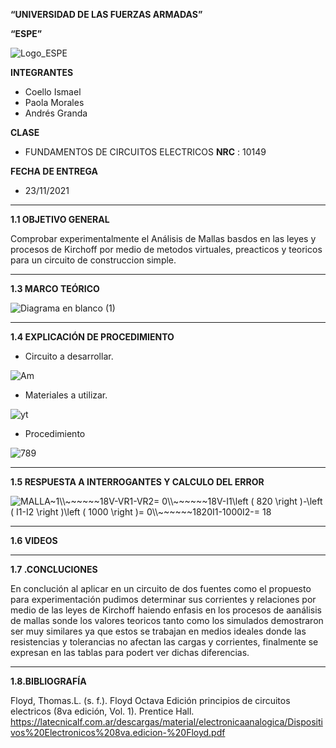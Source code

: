 **“UNIVERSIDAD DE LAS FUERZAS ARMADAS”**

**“ESPE”**

![Logo_ESPE](https://user-images.githubusercontent.com/93800511/140828546-04ee2765-180c-4e68-84cf-8bca73c21c5f.png)

**INTEGRANTES**
* Coello Ismael 
* Paola Morales 
* Andrés Granda
 
**CLASE**
* FUNDAMENTOS DE CIRCUITOS ELECTRICOS **NRC** : 10149

**FECHA DE ENTREGA**
* 23/11/2021
--------------------------------------------------------------------------------------------------------------------------------------------------------------------------------

**1.1 OBJETIVO GENERAL**

Comprobar experimentalmente el Análisis de Mallas basdos en las leyes y procesos de Kirchoff por medio de metodos virtuales, preacticos y teoricos para un circuito de construccion simple.

--------------------------------------------------------------------------------------------------------------------------------------------------------------------------------

**1.3 MARCO TEÓRICO**

![Diagrama en blanco (1)](https://user-images.githubusercontent.com/93800511/142921057-ca1f6939-c1be-4cb4-85a4-2bc00deb63ce.png)

--------------------------------------------------------------------------------------------------------------------------------------------------------------------------------

**1.4 EXPLICACIÓN DE PROCEDIMIENTO**

* Circuito a desarrollar.

![Am](https://user-images.githubusercontent.com/93800511/142913434-510a7468-4568-472a-9b10-186881df105f.png)

* Materiales a utilizar.

![yt](https://user-images.githubusercontent.com/93800511/142913586-9ae02642-389d-47fb-b40f-cf73c272f6f7.png)

* Procedimiento 

![789](https://user-images.githubusercontent.com/93800511/142924419-f49a2a30-f157-462f-8e12-6935053a42b1.png)



--------------------------------------------------------------------------------------------------------------------------------------------------------------------------------

**1.5 RESPUESTA A INTERROGANTES Y CALCULO DEL ERROR**

<img src="https://latex.codecogs.com/svg.image?MALLA~1\\~~~~~~18V-VR1-VR2=&space;0\\~~~~~~18V-I1\left&space;(&space;820&space;\right&space;)-\left&space;(&space;I1-I2&space;\right&space;)\left&space;(&space;1000&space;\right&space;)=&space;0\\~~~~~~1820I1-1000I2-=&space;18" title="MALLA~1\\~~~~~~18V-VR1-VR2= 0\\~~~~~~18V-I1\left ( 820 \right )-\left ( I1-I2 \right )\left ( 1000 \right )= 0\\~~~~~~1820I1-1000I2-= 18" />


--------------------------------------------------------------------------------------------------------------------------------------------------------------------------------

**1.6 VIDEOS**

--------------------------------------------------------------------------------------------------------------------------------------------------------------------------------

**1.7 .CONCLUCIONES**

En conclución al aplicar en un circuito de dos fuentes como el propuesto para experimentación pudimos determinar sus corrientes y relaciones por medio de las leyes de Kirchoff haiendo enfasis en los procesos de aanálisis de mallas sonde los valores teoricos tanto como los simulados demostraron ser muy similares ya que estos se trabajan en medios ideales donde las resistencias y tolerancias no afectan las cargas y corrientes, finalmente se expresan en las tablas para podert ver dichas diferencias.

--------------------------------------------------------------------------------------------------------------------------------------------------------------------------------

**1.8.BIBLIOGRAFÍA**

Floyd, Thomas.L. (s. f.). Floyd Octava Edición principios de circuitos electricos (8va edición, Vol. 1). Prentice Hall. https://latecnicalf.com.ar/descargas/material/electronicaanalogica/Dispositivos%20Electronicos%208va.edicion-%20Floyd.pdf


